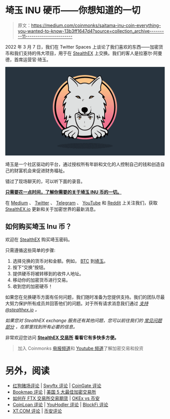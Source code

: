 # 埼玉 INU 硬币——你想知道的一切

> 原文：<https://medium.com/coinmonks/saitama-inu-coin-everything-you-wanted-to-know-13b3ff1647d4?source=collection_archive---------11----------------------->

2022 年 3 月 7 日，我们在 Twitter Spaces 上谈论了我们喜欢的东西——加密货币和我们支持的伟大项目，用于在 [StealthEX](https://stealthex.io/) 上交换。我们的客人是拉塞尔·阿曼德，首席运营官·琦玉。

![](img/57561d53d83836c9f21c2ac25f3def3a.png)

埼玉是一个社区驱动的平台，通过授权所有年龄和文化的人控制自己的钱和创造自己的财富机会来促进财务福祉。

错过了现场聊天的，可以听下面的录音。

[**只需要花一点时间，了解你需要的关于埼玉 INU 币的一切。**](https://youtu.be/aBAjSpxWevM)

在 [Medium](https://stealthex-io.medium.com/) 、 [Twitter](https://twitter.com/Stealthex_io) 、 [Telegram](https://t.me/StealthEX) 、 [YouTube](https://www.youtube.com/channel/UCeES_XBesX76ge7xf1meuSw) 和 [Reddit](https://www.reddit.com/user/Stealthex_io) 上关注我们，获取 [StealthEX.io](https://stealthex.io/) 更新和关于加密世界的最新消息。

## 如何购买埼玉 Inu 币？

欢迎在 [StealthEX](https://stealthex.io/) 购买埼玉密码。

只需遵循这些简单的步骤:

1.  选择兑换的货币对和金额。例如， [BTC](https://stealthex.io/coin/btc) 到[埼玉](https://stealthex.io/coin/saitama)。
2.  按下“交换”按钮。
3.  提供硬币将被转移到的收件人地址。
4.  移动你的加密货币进行交易。
5.  收到您的加密硬币！

如果您在兑换硬币方面有任何问题，我们随时准备为您提供支持。我们的团队尽最大努力保护所有成员并回答他们的问题。对于所有请求消息我们通过 [*支持@stealthex.io*](mailto:support@stealthex.io) *。*

*如果您对 StealthEX exchange 服务还有其他问题，您可以前往我们的* [*常见问题部分*](https://stealthex.io/faq) *，在那里找到所有必要的信息。*

非常欢迎您访问 [**StealthEX 交易所**](https://stealthex.io/) **看看它有多快多方便。**

> 加入 Coinmonks [电报频道](https://t.me/coincodecap)和 [Youtube 频道](https://www.youtube.com/c/coinmonks/videos)了解加密交易和投资

# 另外，阅读

*   [红狗赌场评论](https://coincodecap.com/red-dog-casino-review) | [Swyftx 评论](https://coincodecap.com/swyftx-review) | [CoinGate 评论](https://coincodecap.com/coingate-review)
*   [Bookmap 评论](https://coincodecap.com/bookmap-review-2021-best-trading-software) | [美国 5 大最佳加密交易所](https://coincodecap.com/crypto-exchange-usa)
*   [如何在 FTX 交易所交易期货](https://coincodecap.com/ftx-futures-trading) | [OKEx vs 币安](https://coincodecap.com/okex-vs-binance)
*   [CoinLoan 评论](https://coincodecap.com/coinloan-review) | [YouHodler 评论](/coinmonks/youhodler-4-easy-ways-to-make-money-98969b9689f2) | [BlockFi 评论](https://coincodecap.com/blockfi-review)
*   [XT.COM 评论](https://coincodecap.com/profittradingapp-for-binance) | [币安评论](https://coincodecap.com/xt-com-review)
